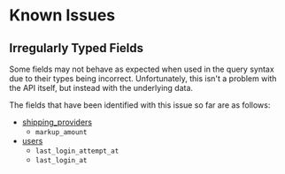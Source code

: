 Known Issues
============

Irregularly Typed Fields
------------------------

Some fields may not behave as expected when used in the query syntax due to their types being incorrect. Unfortunately, this isn't a problem with the API itself, but instead with the underlying data.

The fields that have been identified with this issue so far are as follows:

* [shipping_providers](resources/shipping_providers.md)
	* `markup_amount`
* [users](resources/users.md)
	* `last_login_attempt_at`
	* `last_login_at`